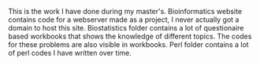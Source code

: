 This is the work I have done during my master's. Bioinformatics website contains code for a webserver made as a project, I never actually got a domain to host this site. Biostatistics folder contains a lot of questionaire based workbooks that shows the knowledge of different topics. The codes for these problems are also visible in workbooks. Perl folder contains a lot of perl codes I have written over time.
